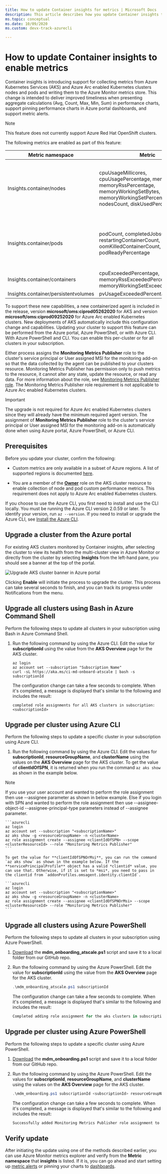 ```yaml
---
title: How to update Container insights for metrics | Microsoft Docs
description: This article describes how you update Container insights to enable the custom metrics feature that supports exploring and alerting on aggregated metrics.
ms.topic: conceptual
ms.date: 10/09/2020 
ms.custom: devx-track-azurecli

---
```


# How to update Container insights to enable metrics

Container insights is introducing support for collecting metrics from Azure Kubernetes Services (AKS) and Azure Arc enabled Kubernetes clusters nodes and pods and writing them to the Azure Monitor metrics store. This change is intended to deliver improved timeliness when presenting aggregate calculations (Avg, Count, Max, Min, Sum) in performance charts, support pinning performance charts in Azure portal dashboards, and support metric alerts.

>[!NOTE]
>This feature does not currently support Azure Red Hat OpenShift clusters.
>

The following metrics are enabled as part of this feature:

| Metric namespace | Metric | Description |
|------------------|--------|-------------|
| Insights.container/nodes | cpuUsageMillicores, cpuUsagePercentage, memoryRssBytes, memoryRssPercentage, memoryWorkingSetBytes, memoryWorkingSetPercentage, nodesCount, diskUsedPercentage, | As *node* metrics, they include *host* as a dimension. They also include the<br> node's name as value for the *host* dimension. |
| Insights.container/pods | podCount, completedJobsCount, restartingContainerCount, oomKilledContainerCount, podReadyPercentage | As *pod* metrics, they include the following as dimensions - ControllerName, Kubernetes namespace, name, phase. |
| Insights.container/containers | cpuExceededPercentage, memoryRssExceededPercentage, memoryWorkingSetExceededPercentage | |
| Insights.container/persistentvolumes | pvUsageExceededPercentage | |

To support these new capabilities, a new containerized agent is included in the release, version **microsoft/oms:ciprod05262020** for AKS and version **microsoft/oms:ciprod09252020** for Azure Arc enabled Kubernetes clusters. New deployments of AKS automatically include this configuration change and capabilities. Updating your cluster to support this feature can be performed from the Azure portal, Azure PowerShell, or with Azure CLI. With Azure PowerShell and CLI. You can enable this per-cluster or for all clusters in your subscription.

Either process assigns the **Monitoring Metrics Publisher** role to the cluster's service principal or User assigned MSI for the monitoring add-on so that the data collected by the agent can be published to your clusters resource. Monitoring Metrics Publisher has permission only to push metrics to the resource, it cannot alter any state, update the resource, or read any data. For more information about the role, see [Monitoring Metrics Publisher role](../../role-based-access-control/built-in-roles.md#monitoring-metrics-publisher). The Monitoring Metrics Publisher role requirement is not applicable to Azure Arc enabled Kubernetes clusters.

> [!IMPORTANT]
> The upgrade is not required for Azure Arc enabled Kubernetes clusters since they will already have the minimum required agent version. 
> The assignment of **Monitoring Metrics Publisher** role to the cluster's service principal or User assigned MSI for the monitoring add-on is automatically done when using Azure portal, Azure PowerShell, or Azure CLI.

## Prerequisites

Before you update your cluster, confirm the following:

* Custom metrics are only available in a subset of Azure regions. A list of supported regions is documented [here](../essentials/metrics-custom-overview.md#supported-regions).

* You are a member of the **[Owner](../../role-based-access-control/built-in-roles.md#owner)** role on the AKS cluster resource to enable collection of node and pod custom performance metrics. This requirement does not apply to Azure Arc enabled Kubernetes clusters.

If you choose to use the Azure CLI, you first need to install and use the CLI locally. You must be running the Azure CLI version 2.0.59 or later. To identify your version, run `az --version`. If you need to install or upgrade the Azure CLI, see [Install the Azure CLI](/cli/azure/install-azure-cli).

## Upgrade a cluster from the Azure portal

For existing AKS clusters monitored by Container insights, after selecting the cluster to view its health from the multi-cluster view in Azure Monitor or directly from the cluster by selecting **Insights** from the left-hand pane, you should see a banner at the top of the portal.

![Upgrade AKS cluster banner in Azure portal](./media/container-insights-update-metrics/portal-banner-enable-01.png)

Clicking **Enable** will initiate the process to upgrade the cluster. This process can take several seconds to finish, and you can track its progress under Notifications from the menu.

## Upgrade all clusters using Bash in Azure Command Shell

Perform the following steps to update all clusters in your subscription using Bash in Azure Command Shell.

1. Run the following command by using the Azure CLI.  Edit the value for **subscriptionId** using the value from the **AKS Overview** page for the AKS cluster.

    ```azurecli
    az login
    az account set --subscription "Subscription Name"
    curl -sL https://aka.ms/ci-md-onboard-atscale | bash -s subscriptionId   
    ```

    The configuration change can take a few seconds to complete. When it's completed, a message is displayed that's similar to the following and includes the result:

    ```azurecli
    completed role assignments for all AKS clusters in subscription: <subscriptionId>
    ```

## Upgrade per cluster using Azure CLI

Perform the following steps to update a specific cluster in your subscription using Azure CLI.

1. Run the following command by using the Azure CLI. Edit the values for **subscriptionId**, **resourceGroupName**, and **clusterName** using the values on the **AKS Overview** page for the AKS cluster.  To get the value of **clientIdOfSPN**, it is returned when you run the command `az aks show` as shown in the example below.

>[!NOTE]
>If you use your user account and wanted to perform the role assignment then use --assignee parameter as shown in below example. Else if you login with SPN and wanted to perform the role assignment then use --assignee-object-id --assignee-principal-type parameters instead of --assignee parameter.
>

    ```azurecli
    az login
    az account set --subscription "<subscriptionName>"
    az aks show -g <resourceGroupName> -n <clusterName> 
    az role assignment create --assignee <clientIdOfSPN> --scope <clusterResourceId> --role "Monitoring Metrics Publisher" 
    ```

    To get the value for **clientIdOfSPNOrMsi**, you can run the command `az aks show` as shown in the example below. If the **servicePrincipalProfile** object has a valid *clientid* value, you can use that. Otherwise, if it is set to *msi*, you need to pass in the clientid from `addonProfiles.omsagent.identity.clientId`.

    ```azurecli
    az login
    az account set --subscription "<subscriptionName>"
    az aks show -g <resourceGroupName> -n <clusterName> 
    az role assignment create --assignee <clientIdOfSPNOrMsi> --scope <clusterResourceId> --role "Monitoring Metrics Publisher"
    ```

## Upgrade all clusters using Azure PowerShell

Perform the following steps to update all clusters in your subscription using Azure PowerShell.

1. [Download](https://github.com/microsoft/OMS-docker/blob/ci_feature_prod/docs/aks/mdmonboarding/mdm_onboarding_atscale.ps1) the **mdm_onboarding_atscale.ps1** script and save it to a local folder from our GitHub repo.
2. Run the following command by using the Azure PowerShell.  Edit the value for **subscriptionId** using the value from the **AKS Overview** page for the AKS cluster.

    ```powershell
    .\mdm_onboarding_atscale.ps1 subscriptionId
    ```
    The configuration change can take a few seconds to complete. When it's completed, a message is displayed that's similar to the following and includes the result:

    ```powershell
    Completed adding role assignment for the aks clusters in subscriptionId :<subscriptionId>
    ```

## Upgrade per cluster using Azure PowerShell

Perform the following steps to update a specific cluster using Azure PowerShell.

1. [Download](https://github.com/microsoft/OMS-docker/blob/ci_feature_prod/docs/aks/mdmonboarding/mdm_onboarding.ps1) the **mdm_onboarding.ps1** script and save it to a local folder from our GitHub repo.

2. Run the following command by using the Azure PowerShell. Edit the values for **subscriptionId**, **resourceGroupName**, and **clusterName** using the values on the **AKS Overview** page for the AKS cluster.

    ```powershell
    .\mdm_onboarding.ps1 subscriptionId <subscriptionId> resourceGroupName <resourceGroupName> clusterName <clusterName>
    ```

    The configuration change can take a few seconds to complete. When it's completed, a message is displayed that's similar to the following and includes the result:

    ```powershell
    Successfully added Monitoring Metrics Publisher role assignment to cluster : <clusterName>
    ```

## Verify update

After initiating the update using one of the methods described earlier, you can use Azure Monitor metrics explorer and verify from the **Metric namespace** that **insights** is listed. If it is, you can go ahead and start setting up [metric alerts](../alerts/alerts-metric.md) or pinning your charts to [dashboards](../../azure-portal/azure-portal-dashboards.md).  
